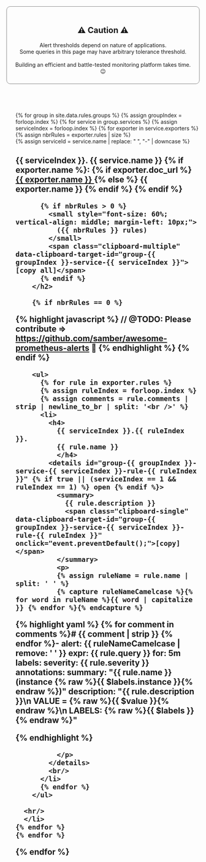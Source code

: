 <style>
  ul {
    list-style: none;
  }
</style>

<div style="padding: 20px 20px 10px 20px; border: solid grey 1px; border-radius: 10px;">
  <h2 style="text-align:center;">⚠️ Caution ⚠️</h2>

  <p style="text-align:center;">
    Alert thresholds depend on nature of applications.
    <br>
    Some queries in this page may have arbitrary tolerance threshold.
    <br><br>
    Building an efficient and battle-tested monitoring platform takes time. 😉
  </p>
</div>

<br>
<br>

<h1></h1>

<ul>
  {% for group in site.data.rules.groups %}
  {% assign groupIndex = forloop.index %}
    {% for service in group.services %}
    {% assign serviceIndex = forloop.index %}
      {% for exporter in service.exporters %}
      {% assign nbrRules = exporter.rules | size %}
      <li>
        {% assign serviceId = service.name | replace: " ", "-" | downcase %}
        <h2 id="{{ serviceId }}">
          {{ serviceIndex }}.
          {{ service.name }}
          {% if exporter.name %}:
          {% if exporter.doc_url %}
          <a href="{{ exporter.doc_url }}">
            {{ exporter.name }}
          </a>
          {% else %}
          {{ exporter.name }}
          {% endif %}
          {% endif %}

          {% if nbrRules > 0 %}
            <small style="font-size: 60%; vertical-align: middle; margin-left: 10px;">
              ({{ nbrRules }} rules)
            </small>
            <span class="clipboard-multiple" data-clipboard-target-id="group-{{ groupIndex }}-service-{{ serviceIndex }}">[copy all]</span>
          {% endif %}
        </h2>

        {% if nbrRules == 0 %}
  {% highlight javascript %}
  // @TODO: Please contribute => https://github.com/samber/awesome-prometheus-alerts 👋
  {% endhighlight %}
        {% endif %}

        <ul>
          {% for rule in exporter.rules %}
          {% assign ruleIndex = forloop.index %}
          {% assign comments = rule.comments | strip | newline_to_br | split: '<br />' %}
          <li>
            <h4>
              {{ serviceIndex }}.{{ ruleIndex }}.
              {{ rule.name }}
              </h4>
            <details id="group-{{ groupIndex }}-service-{{ serviceIndex }}-rule-{{ ruleIndex }}" {% if true || (serviceIndex == 1 && ruleIndex == 1) %} open {% endif %}>
              <summary>
                {{ rule.description }}
                <span class="clipboard-single" data-clipboard-target-id="group-{{ groupIndex }}-service-{{ serviceIndex }}-rule-{{ ruleIndex }}" onclick="event.preventDefault();">[copy]</span>
              </summary>
              <p>
              {% assign ruleName = rule.name | split: ' ' %}
              {% capture ruleNameCamelcase %}{% for word in ruleName %}{{ word | capitalize }} {% endfor %}{% endcapture %}

  {% highlight yaml %}
  {% for comment in comments %}# {{ comment | strip }}
  {% endfor %}- alert: {{ ruleNameCamelcase | remove: ' ' }}
    expr: {{ rule.query }}
    for: 5m
    labels:
      severity: {{ rule.severity }}
    annotations:
      summary: "{{ rule.name }} (instance {% raw %}{{ $labels.instance }}{% endraw %})"
      description: "{{ rule.description }}\n  VALUE = {% raw %}{{ $value }}{% endraw %}\n  LABELS: {% raw %}{{ $labels }}{% endraw %}"

{% endhighlight %}

              </p>
            </details>
            <br/>
          </li>
          {% endfor %}
        </ul>

      <hr/>
      </li>
    {% endfor %}
    {% endfor %}
  {% endfor %}
</ul>
